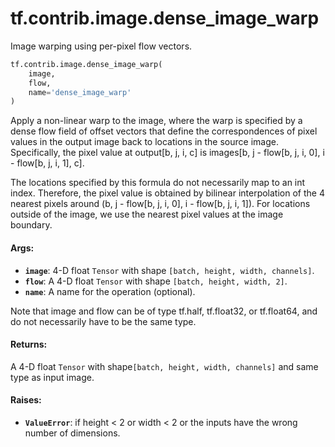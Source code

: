 <div itemscope itemtype="http://developers.google.com/ReferenceObject">
<meta itemprop="name" content="tf.contrib.image.dense_image_warp" />
<meta itemprop="path" content="Stable" />
</div>

# tf.contrib.image.dense_image_warp

Image warping using per-pixel flow vectors.

``` python
tf.contrib.image.dense_image_warp(
    image,
    flow,
    name='dense_image_warp'
)
```

<!-- Placeholder for "Used in" -->

Apply a non-linear warp to the image, where the warp is specified by a dense
flow field of offset vectors that define the correspondences of pixel values
in the output image back to locations in the  source image. Specifically, the
pixel value at output[b, j, i, c] is
images[b, j - flow[b, j, i, 0], i - flow[b, j, i, 1], c].

The locations specified by this formula do not necessarily map to an int
index. Therefore, the pixel value is obtained by bilinear
interpolation of the 4 nearest pixels around
(b, j - flow[b, j, i, 0], i - flow[b, j, i, 1]). For locations outside
of the image, we use the nearest pixel values at the image boundary.


#### Args:


* <b>`image`</b>: 4-D float `Tensor` with shape `[batch, height, width, channels]`.
* <b>`flow`</b>: A 4-D float `Tensor` with shape `[batch, height, width, 2]`.
* <b>`name`</b>: A name for the operation (optional).

Note that image and flow can be of type tf.half, tf.float32, or tf.float64,
and do not necessarily have to be the same type.


#### Returns:

A 4-D float `Tensor` with shape`[batch, height, width, channels]`
  and same type as input image.



#### Raises:


* <b>`ValueError`</b>: if height < 2 or width < 2 or the inputs have the wrong number
            of dimensions.